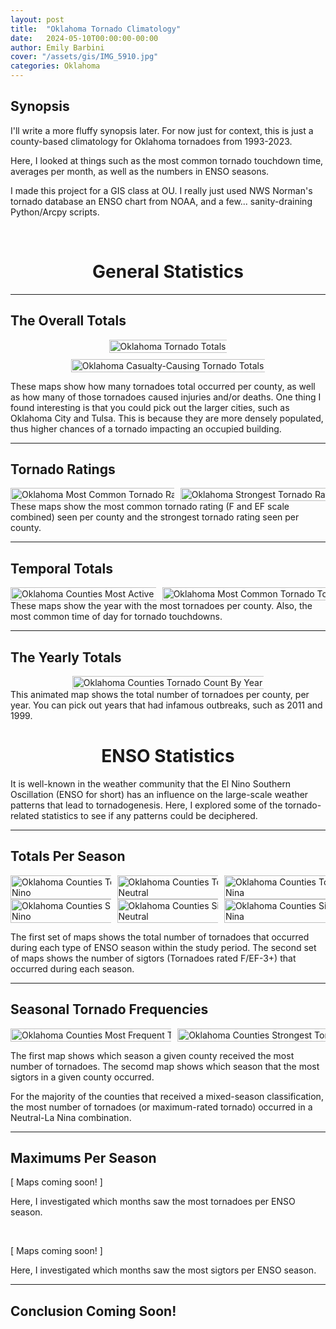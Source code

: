 ```yaml
---
layout: post
title:  "Oklahoma Tornado Climatology"
date:   2024-05-10T00:00:00-00:00
author: Emily Barbini
cover: "/assets/gis/IMG_5910.jpg"
categories: Oklahoma
---
```


<h2>Synopsis</h2>
I'll write a more fluffy synopsis later. For now just for context, this is just a county-based climatology for Oklahoma tornadoes from 1993-2023.

Here, I looked at things such as the most common tornado touchdown time, averages per month, as well as the numbers in ENSO seasons. 

I made this project for a GIS class at OU. I really just used NWS Norman's tornado database an ENSO chart from NOAA, and a few... sanity-draining Python/Arcpy scripts.

<br>

<div style="text-align: center;">
	<h1>General Statistics</h1>
</div>

<hr>

<h2>The Overall Totals</h2>
<div style="display: flex; gap: 10px; justify-content: center; align-items: center; flex-wrap: wrap;">
  <a href="{{ site.baseurl }}/maps/serious/ou2_a.jpg" data-lightbox="tor-map" data-title="Oklahoma Tornado Totals">
    <img 
      src="{{ site.baseurl }}/maps/serious/ou2_a.jpg" 
      alt="Oklahoma Tornado Totals" 
      title="Oklahoma Counties Tornado Totals 1993-2023" 
      style="width: auto; height: 220%; max-width: 100%; object-fit: contain;">
  </a>
  <a href="{{ site.baseurl }}/maps/serious/ou2_b.jpg" data-lightbox="tor-map" data-title="Oklahoma Casualty-Causing Tornado Totals">
    <img 
      src="{{ site.baseurl }}/maps/serious/ou2_b.jpg" 
      alt="Oklahoma Casualty-Causing Tornado Totals" 
      title="Oklahoma Counties Casualty-Causing Tornado Totals 1993-2023" 
      style="width: auto; height: 220%; max-width: 100%; object-fit: contain;">
  </a>
</div>

<style>
  @media (max-width: 768px) {
    div {
      flex-direction: column;
    }

    img {
      height: auto;
      width: 100%;
    }
  }
</style>
These maps show how many tornadoes total occurred per county, as well as how many of those tornadoes caused injuries and/or deaths. One thing I found interesting is that you could pick out the larger cities, such as Oklahoma City and Tulsa. This is because they are more densely populated, thus higher chances of a tornado impacting an occupied building.

<hr>

<h2>Tornado Ratings</h2>
<div style="display: flex; gap: 10px; justify-content: center; align-items: center;">
  <a href="{{ site.baseurl }}/maps/serious/ou2_e.jpg" data-lightbox="tor-map" data-title="Oklahoma Most Common Tornado Rating">
    <img 
      src="{{ site.baseurl }}/maps/serious/ou2_e.jpg" 
      alt="Oklahoma Most Common Tornado Rating" 
      title="Oklahoma Most Common Tornado Rating 1993-2023" 
      style="width: auto; height:220%;">
  </a>
  <a href="{{ site.baseurl }}/maps/serious/ou2_f.jpg" data-lightbox="tor-map" data-title="Oklahoma Strongest Tornado Rating">
    <img 
      src="{{ site.baseurl }}/maps/serious/ou2_f.jpg" 
      alt="Oklahoma Strongest Tornado Rating" 
      title="Oklahoma Counties Strongest Tornado Rating 1993-2023" 
      style="width: auto; height:220%;">
  </a>
</div>
These maps show the most common tornado rating (F and EF scale combined) seen per county and the strongest tornado rating seen per county.

<hr>

<h2>Temporal Totals</h2>
<div style="display: flex; gap: 10px; justify-content: center; align-items: center;">
  <a href="{{ site.baseurl }}/maps/serious/ou2_c.jpg" data-lightbox="tor-map" data-title="Most Active Tornado Year">
    <img 
      src="{{ site.baseurl }}/maps/serious/ou2_c.jpg" 
      alt="Oklahoma Counties Most Active Tornado Year" 
      title="Oklahoma Counties Most Active Tornado Year 1993-2023" 
      style="width: auto; height:220%;">
  </a>
  <a href="{{ site.baseurl }}/maps/serious/ou2_d.jpg" data-lightbox="tor-map" data-title="Oklahoma Most Common Tornado Touchdown Time">
    <img 
      src="{{ site.baseurl }}/maps/serious/ou2_d.jpg" 
      alt="Oklahoma Most Common Tornado Touchdown Time" 
      title="Oklahoma Most Common Tornado Touchdown Time 1993-2023" 
      style="width: auto; height:220%;">
  </a>
</div>
These maps show the year with the most tornadoes per county. Also, the most common time of day for tornado touchdowns. 

<hr>

<h2>The Yearly Totals</h2>
<div style="display: flex; gap: 10px; justify-content: center; align-items: center;">
  <a href="{{ site.baseurl }}/maps/serious/ou2_g.gif" data-lightbox="tor-map" data-title="Yearly Tornado Counts">
    <img 
      src="{{ site.baseurl }}/maps/serious/ou2_g.gif" 
      alt="Oklahoma Counties Tornado Count By Year" 
      title="Oklahoma Counties Tornado Totals by Year 1993-2023" 
      style="width: auto; height:220%;">
  </a>
</div>
This animated map shows the total number of tornadoes per county, per year. You can pick out years that had infamous outbreaks, such as 2011 and 1999.

<br>

<div style="text-align: center;">
	<h1>ENSO Statistics</h1>
</div>
It is well-known in the weather community that the El Nino Southern Oscillation (ENSO for short) has an influence on the large-scale weather patterns that lead to tornadogenesis. Here, I explored some of the tornado-related statistics to see if any patterns could be deciphered.

<hr>

<h2>Totals Per Season</h2>
<div style="display: flex; gap: 10px; justify-content: center; align-items: center;">
  <a href="{{ site.baseurl }}/maps/serious/ou2_h.jpg" data-lightbox="tor-map" data-title="Oklahoma Counties Tornado Totals 1993-2023 El Nino">
    <img 
      src="{{ site.baseurl }}/maps/serious/ou2_h.jpg" 
      alt="Oklahoma Counties Tornado Totals 1993-2023 El Nino" 
      title="Oklahoma Counties Tornado Totals 1993-2023 El Nino" 
      style="width: auto; height:220%;">
  </a>
  <a href="{{ site.baseurl }}/maps/serious/ou2_i.jpg" data-lightbox="tor-map" data-title="Oklahoma Counties Tornado Totals 1993-2023 Neutral">
    <img 
      src="{{ site.baseurl }}/maps/serious/ou2_i.jpg" 
      alt="Oklahoma Counties Tornado Totals 1993-2023 Neutral" 
      title="Oklahoma Counties Tornado Totals 1993-2023 Neutral" 
      style="width: auto; height:220%;">
  </a>
  <a href="{{ site.baseurl }}/maps/serious/ou2_j.jpg" data-lightbox="tor-map" data-title="Oklahoma Counties Tornado Totals 1993-2023 La Nina">
    <img 
      src="{{ site.baseurl }}/maps/serious/ou2_j.jpg" 
      alt="Oklahoma Counties Tornado Totals 1993-2023 La Nina" 
      title="Oklahoma Counties Tornado Totals 1993-2023 La Nina" 
      style="width: auto; height:220%;">
  </a>
</div>


<div style="display: flex; gap: 10px; justify-content: center; align-items: center;">
  <a href="{{ site.baseurl }}/maps/serious/ou2_k.jpg" data-lightbox="tor-map" data-title="Oklahoma Counties Sigtor Totals 1993-2023 El Nino">
    <img 
      src="{{ site.baseurl }}/maps/serious/ou2_k.jpg" 
      alt="Oklahoma Counties Sigtor Totals 1993-2023 El Nino" 
      title="Oklahoma Counties Sigtor Totals 1993-2023 El Nino" 
      style="width: auto; height:220%;">
  </a>
  <a href="{{ site.baseurl }}/maps/serious/ou2_l.jpg" data-lightbox="tor-map" data-title="Oklahoma Counties Sigtor Totals 1993-2023 Neutral">
    <img 
      src="{{ site.baseurl }}/maps/serious/ou2_l.jpg" 
      alt="Oklahoma Counties Sigtor Totals 1993-2023 Neutral" 
      title="Oklahoma Counties Sigtor Totals 1993-2023 Neutral" 
      style="width: auto; height:220%;">
  </a>
  <a href="{{ site.baseurl }}/maps/serious/ou2_m.jpg" data-lightbox="tor-map" data-title="Oklahoma Counties Sigtor Totals 1993-2023 La Nina">
    <img 
      src="{{ site.baseurl }}/maps/serious/ou2_m.jpg" 
      alt="Oklahoma Counties Sigtor Totals 1993-2023 La Nina" 
      title="Oklahoma Counties Sigtor Totals 1993-2023 La Nina" 
      style="width: auto; height:220%;">
  </a>
</div>

The first set of maps shows the total number of tornadoes that occurred during each type of ENSO season within the study period. The second set of maps shows the number of sigtors (Tornadoes rated F/EF-3+) that occurred during each season.

<hr>

<h2>Seasonal Tornado Frequencies</h2>
<div style="display: flex; gap: 10px; justify-content: center; align-items: center;">
  <a href="{{ site.baseurl }}/maps/serious/ou2_n.jpg" data-lightbox="tor-map" data-title="Oklahoma Counties Most Frequent Tornado ENSO Season">
    <img 
      src="{{ site.baseurl }}/maps/serious/ou2_n.jpg" 
      alt="Oklahoma Counties Most Frequent Tornado ENSO Season" 
      title="Oklahoma Counties Most Frequent Tornado ENSO Season" 
      style="width: auto; height:220%;">
  </a>
  <a href="{{ site.baseurl }}/maps/serious/ou2_o.jpg" data-lightbox="tor-map" data-title="Oklahoma Counties Strongest Tornado ENSO Season">
    <img 
      src="{{ site.baseurl }}/maps/serious/ou2_o.jpg" 
      alt="Oklahoma Counties Strongest Tornado ENSO Season" 
      title="Oklahoma Counties Strongest Tornado ENSO Season" 
      style="width: auto; height:220%;">
  </a>
</div>

The first map shows which season a given county received the most number of tornadoes. The secomd map shows which season that the most sigtors in a given county occurred.

For the majority of the counties that received a mixed-season classification, the most number of tornadoes (or maximum-rated tornado) occurred in a Neutral-La Nina combination. 

<hr>
 
<h2>Maximums Per Season</h2>

[ Maps coming soon! ]

Here, I investigated which months saw the most tornadoes per ENSO season. 

<br>

[ Maps coming soon! ]

Here, I investigated which months saw the most sigtors per ENSO season.

<hr>

<h2>Conclusion Coming Soon!</h2>